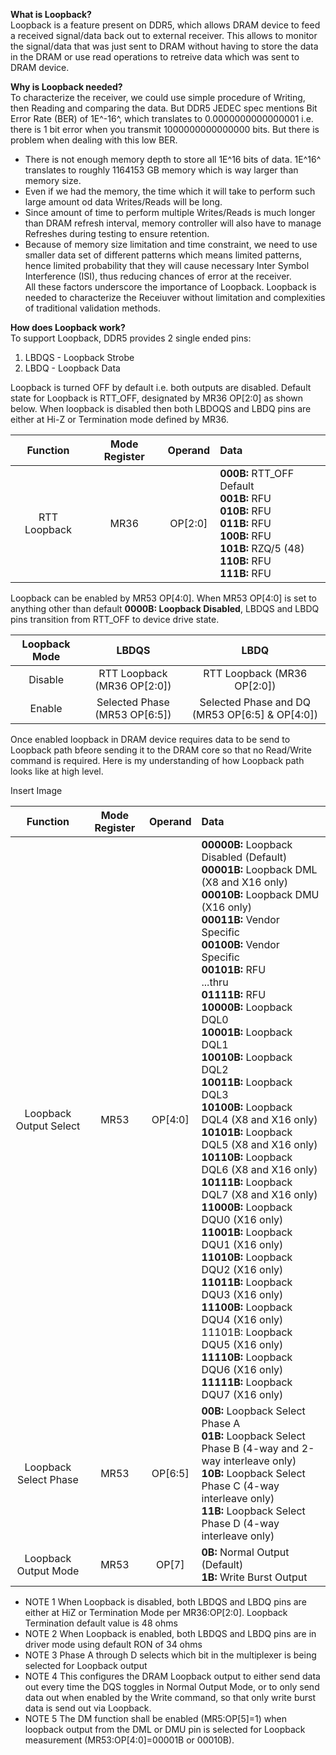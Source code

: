 
**What is Loopback?**<br>
Loopback is a feature present on DDR5, which allows DRAM device to feed a received signal/data back out to external receiver. This allows to monitor the signal/data that was just sent to DRAM without having to store the data in the DRAM or use read operations to retreive data which was sent to DRAM device.

**Why is Loopback needed?**<br>
To characterize the receiver, we could use simple procedure of Writing, then Reading and comparing the data. But DDR5 JEDEC spec mentions Bit Error Rate (BER) of 1E^-16^, which translates to 0.0000000000000001 i.e. there is 1 bit error when you transmit 1000000000000000 bits. But there is problem when dealing with this low BER.

- There is not enough memory depth to store all 1E^16 bits of data. 1E^16^ translates to roughly 1164153 GB memory which is way 
larger than memory size.<br>
- Even if we had the memory, the time which it will take to perform such large amount od data Writes/Reads will be long.<br>
- Since amount of time to perform multiple Writes/Reads is much longer than DRAM refresh interval, memory controller will also have 
to manage Refreshes during testing to ensure retention.<br>
- Because of memory size limitation and time constraint, we need to use smaller data set of different patterns which means limited 
patterns, hence limited probability that they will cause necessary Inter Symbol Interference (ISI), thus reducing chances of error at the receiver.<br>
All these factors underscore the importance of Loopback. Loopback is needed to characterize the Receiuver without limitation and complexities of traditional validation methods.

**How does Loopback work?**<br>
To support Loopback, DDR5 provides 2 single ended pins:<br>
1. LBDQS - Loopback Strobe<br>
2. LBDQ - Loopback Data<br>

Loopback is turned OFF by default i.e. both outputs are disabled. Default state for Loopback is RTT_OFF, designated by MR36 OP[2:0] as shown below. When loopback is disabled then both LBDOQS and LBDQ pins are either at Hi-Z or Termination mode defined by MR36.

|  Function  |      Mode Register      |   Operand    |      Data      | 
| :--------: |:-------------:| :---------:| :---------| 
| RTT Loopback | MR36 | OP[2:0] | **000B:** RTT_OFF Default <br> **001B:** RFU <br> **010B:** RFU <br> **011B:** RFU <br> **100B:** RFU <br> **101B:** RZQ/5 (48) <br> **110B:** RFU <br> **111B:** RFU |

Loopback can be enabled by MR53 OP[4:0]. When MR53 OP[4:0] is set to anything other than default **0000B: Loopback Disabled**, LBDQS and LBDQ pins transition from RTT_OFF to device drive state.<br>

|  Loopback Mode  |      LBDQS      |   LBDQ    | 
| :--------: |:-------------:| :---------:|
| Disable | RTT Loopback (MR36 OP[2:0]) | RTT Loopback (MR36 OP[2:0]) | 
| Enable | Selected Phase (MR53 OP[6:5]) | Selected Phase and DQ (MR53 OP[6:5] & OP[4:0]) | 

Once enabled loopback in DRAM device requires data to be send to Loopback path bfeore sending it to the DRAM core so that no Read/Write command is required. Here is my understanding of how Loopback path looks like at high level.

Insert Image


|  Function  |      Mode Register      |   Operand    |      Data      | 
| :--------: |:-------------:| :---------:| :---------| 
| Loopback Output Select | MR53 | OP[4:0] | **00000B:** Loopback Disabled (Default) <br> **00001B:** Loopback DML (X8 and X16 only)  <br> **00010B:** Loopback DMU (X16 only)  <br> **00011B:** Vendor Specific <br> **00100B:** Vendor Specific <br> **00101B:** RFU <br> ...thru <br> **01111B:** RFU <br> **10000B:** Loopback DQL0 <br> **10001B:** Loopback DQL1 <br> **10010B:** Loopback DQL2 <br> **10011B:** Loopback DQL3 <br> **10100B:** Loopback DQL4 (X8 and X16 only) <br> **10101B:** Loopback DQL5 (X8 and X16 only) <br> **10110B:** Loopback DQL6 (X8 and X16 only) <br> **10111B:** Loopback DQL7 (X8 and X16 only) <br> **11000B:** Loopback DQU0 (X16 only) <br> **11001B:** Loopback DQU1 (X16 only) <br> **11010B:** Loopback DQU2 (X16 only) <br> **11011B:** Loopback DQU3 (X16 only) <br> **11100B:** Loopback DQU4 (X16 only) <br> 11101B: Loopback DQU5 (X16 only) <br> **11110B:** Loopback DQU6 (X16 only) <br> **11111B:** Loopback DQU7 (X16 only) |
| Loopback Select Phase | MR53 | OP[6:5] | **00B:** Loopback Select Phase A <br> **01B:** Loopback Select Phase B (4-way and 2-way interleave only) <br> **10B:** Loopback Select Phase C (4-way interleave only) <br> **11B:** Loopback Select Phase D (4-way interleave only) |
| Loopback Output Mode | MR53 | OP[7] | **0B:** Normal Output (Default) <br> **1B:** Write Burst Output |

* NOTE 1 When Loopback is disabled, both LBDQS and LBDQ pins are either at HiZ or Termination Mode per MR36:OP[2:0]. Loopback Termination default value is 48 ohms
* NOTE 2 When Loopback is enabled, both LBDQS and LBDQ pins are in driver mode using default RON of 34 ohms
* NOTE 3 Phase A through D selects which bit in the multiplexer is being selected for Loopback output
* NOTE 4 This configures the DRAM Loopback output to either send data out every time the DQS toggles in Normal Output Mode, or to only send data out when enabled by the Write command, so that only write burst data is send out via Loopback.
* NOTE 5 The DM function shall be enabled (MR5:OP[5]=1) when loopback output from the DML or DMU pin is selected for Loopback measurement (MR53:OP[4:0]=00001B or 00010B).